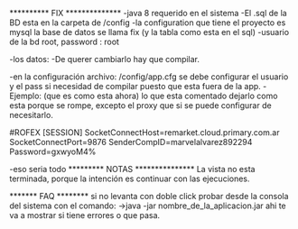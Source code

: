  ********** FIX **************
-java 8 requerido en el sistema
-El .sql de la BD esta en la carpeta de /config
-la configuration que tiene el proyecto es mysql la base de datos se llama fix (y la tabla como esta en el sql)
-usuario de la bd root, password : root

-los datos:
<property name="javax.persistence.jdbc.url" value="jdbc:mysql://localhost:3306/fix?zeroDateTimeBehavior=convertToNull"/>
<property name="javax.persistence.jdbc.user" value="root"/>
<property name="javax.persistence.jdbc.password" value="root"/>
-De querer cambiarlo hay que compilar.

-en la configuración archivo: /config/app.cfg se debe configurar el usuario y el pass si necesidad de compilar puesto que esta fuera de la app.
-Ejemplo: (que es como esta ahora) lo que esta comentado dejarlo como esta porque se rompe, 
excepto el proxy que si se puede configurar de necesitarlo.

#ROFEX
[SESSION]
SocketConnectHost=remarket.cloud.primary.com.ar
SocketConnectPort=9876
SenderCompID=marvelalvarez892294
Password=gxwyoM4%

-eso seria todo
********* NOTAS ***************
La vista no esta terminada, porque la intención es continuar con las ejecuciones.

******* FAQ ********
si no levanta con doble click probar desde la consola del sistema con el comando:
->java -jar nombre_de_la_aplicacion.jar 
ahi te va a mostrar si tiene errores o que pasa.